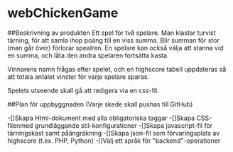 # webChickenGame
##Beskrivning av produkten
Ett spel för två spelare. Man klastar turvist tärning, för att samla ihop poäng till en viss summa. Blir summan för stor (man går över) förlorar spealren. En spelare kan också välja att stanna vid en summa, och låta den andra spelaren fortsätta kasta.

Vinnarens namn frågas efter spelet, och en highscore tabell uppdateras så att totala antalet vinster för varje spelare sparas.

Spelets utseende skall gå att redigera via en css-fil.

##Plan för uppbyggnaden (Varje skede skall pushas till GitHub)

-[]Skapa Html-dokument med alla obligatoriska taggar
-[]Skapa CSS-filenmed grundläggande stil-konfigurationer
-[]Skapa javascript-fil för tärningskast samt påängräkning
-[]Skapa json-fil som förvaringsplats av highscore (t.ex. PHP, Python)
-[]Välj ett språk för "backend"-operationer
